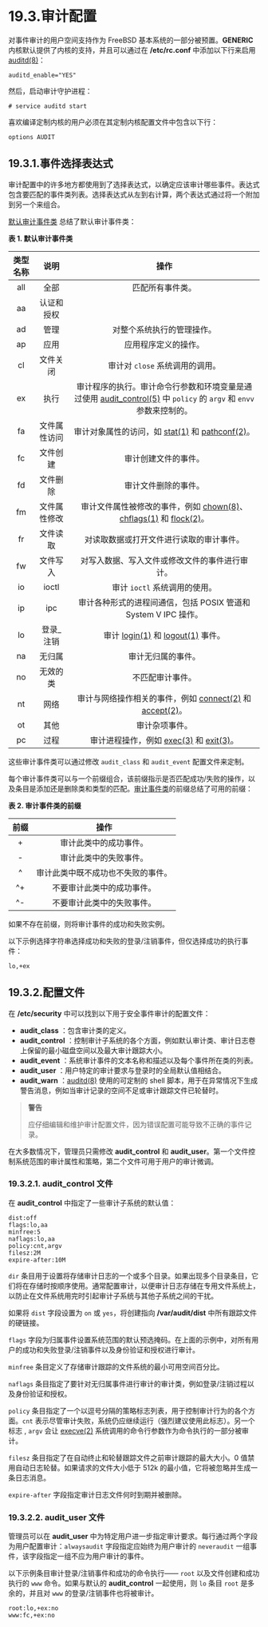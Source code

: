 # 19.3.审计配置

对事件审计的用户空间支持作为 FreeBSD 基本系统的一部分被预置。**GENERIC** 内核默认提供了内核的支持，并且可以通过在 **/etc/rc.conf** 中添加以下行来启用 [auditd(8)](https://www.freebsd.org/cgi/man.cgi?query=auditd&sektion=8&format=html)：

```shell
auditd_enable="YES"
```

然后，启动审计守护进程：

```shell
# service auditd start
```

喜欢编译定制内核的用户必须在其定制内核配置文件中包含以下行：

```shell
options AUDIT
```

## 19.3.1.事件选择表达式

审计配置中的许多地方都使用到了选择表达式，以确定应该审计哪些事件。表达式包含要匹配的事件类列表。选择表达式从左到右计算，两个表达式通过将一个附加到另一个来组合。

[默认审计事件类](https://docs.freebsd.org/en/books/handbook/audit/#event-selection) 总结了默认审计事件类：

**表 1. 默认审计事件类**

| 类型名称 |     说明     |                                                                                                                                             操作                                                                                                                                             |
| :------: | :----------: | :------------------------------------------------------------------------------------------------------------------------------------------------------------------------------------------------------------------------------------------------------------------------------------------: |
|   all    |     全部     |                                                                                                                                       匹配所有事件类。                                                                                                                                       |
|    aa    |  认证和授权  |                                                                                                                                                                                                                                                                                              |
|    ad    |     管理     |                                                                                                                                  对整个系统执行的管理操作。                                                                                                                                  |
|    ap    |     应用     |                                                                                                                                     应用程序定义的操作。                                                                                                                                     |
|    cl    |   文件关闭   |                                                                                                                               审计对 `close` 系统调用的调用。                                                                                                                                |
|    ex    |     执行     |                                             审计程序的执行。审计命令行参数和环境变量是通过使用 [audit_control(5)](https://www.freebsd.org/cgi/man.cgi?query=audit_control&sektion=5&format=html) 中 `policy` 的 `argv` 和 `envv` 参数来控制的。                                              |
|    fa    | 文件属性访问 |                                             审计对象属性的访问，如 [stat(1)](https://www.freebsd.org/cgi/man.cgi?query=stat&sektion=1&format=html) 和 [pathconf(2)](https://www.freebsd.org/cgi/man.cgi?query=pathconf&sektion=2&format=html)。                                              |
|    fc    |   文件创建   |                                                                                                                                     审计创建文件的事件。                                                                                                                                     |
|    fd    |   文件删除   |                                                                                                                                     审计文件删除的事件。                                                                                                                                     |
|    fm    | 文件属性修改 | 审计文件属性被修改的事件，例如 [chown(8)](https://www.freebsd.org/cgi/man.cgi?query=chown&sektion=8&format=html)、[chflags(1)](https://www.freebsd.org/cgi/man.cgi?query=chown&sektion=8&format=html) 和 [flock(2)](https://www.freebsd.org/cgi/man.cgi?query=flock&sektion=2&format=html)。 |
|    fr    |   文件读取   |                                                                                                                           对读取数据或打开文件进行读取的审计事件。                                                                                                                           |
|    fw    |   文件写入   |                                                                                                                        对写入数据、写入文件或修改文件的事件进行审计。                                                                                                                        |
|    io    |    ioctl     |                                                                                                                                审计 `ioctl` 系统调用的使用。                                                                                                                                 |
|    ip    |     ipc      |                                                                                                               审计各种形式的进程间通信，包括 POSIX 管道和 System V IPC 操作。                                                                                                                |
|    lo    |  登录\_注销  |                                                     审计 [login(1)](https://www.freebsd.org/cgi/man.cgi?query=flock&sektion=2&format=html) 和 [logout(1)](https://www.freebsd.org/cgi/man.cgi?query=logout&sektion=1&format=html) 事件。                                                     |
|    na    |    无归属    |                                                                                                                                      审计无归属的事件。                                                                                                                                      |
|    no    |   无效的类   |                                                                                                                                       不匹配审计事件。                                                                                                                                       |
|    nt    |     网络     |                                        审计与网络操作相关的事件，例如 [connect(2)](https://www.freebsd.org/cgi/man.cgi?query=connect&sektion=2&format=html) 和 [accept(2)](https://www.freebsd.org/cgi/man.cgi?query=accept&sektion=2&format=html)。                                         |
|    ot    |     其他     |                                                                                                                                        审计杂项事件。                                                                                                                                        |
|    pc    |     过程     |                                                   审计进程操作，例如 [exec(3)](https://www.freebsd.org/cgi/man.cgi?query=exec&sektion=3&format=html) 和 [exit(3)](https://www.freebsd.org/cgi/man.cgi?query=exit&sektion=3&format=html)。                                                    |

这些审计事件类可以通过修改 `audit_class` 和 `audit_event` 配置文件来定制。

每个审计事件类可以与一个前缀组合，该前缀指示是否匹配成功/失败的操作，以及条目是添加还是删除类和类型的匹配。[审计事件类](https://docs.freebsd.org/en/books/handbook/audit/#event-prefixes)的前缀总结了可用的前缀：

**表 2. 审计事件类的前缀**

| 前缀 |                操作                |
| :--: | :--------------------------------: |
|  +   |       审计此类中的成功事件。       |
|  -   |       审计此类中的失败事件。       |
|  ^   | 审计此类中既不成功也不失败的事件。 |
|  ^+  |     不要审计此类中的成功事件。     |
|  ^-  |     不要审计此类中的失败事件。     |

如果不存在前缀，则将审计事件的成功和失败实例。

以下示例选择字符串选择成功和失败的登录/注销事件，但仅选择成功的执行事件：

```shell
lo,+ex
```

## 19.3.2.配置文件

在 **/etc/security** 中可以找到以下用于安全事件审计的配置文件：

- **audit_class** ：包含审计类的定义。
- **audit_control** ：控制审计子系统的各个方面，例如默认审计类、审计日志卷上保留的最小磁盘空间以及最大审计跟踪大小。
- **audit_event** ：系统审计事件的文本名称和描述以及每个事件所在类的列表。
- **audit_user** ：用户特定的审计要求与登录时的全局默认值相结合。
- **audit_warn** ：[auditd(8)](https://www.freebsd.org/cgi/man.cgi?query=auditd&sektion=8&format=html) 使用的可定制的 shell 脚本，用于在异常情况下生成警告消息，例如当审计记录的空间不足或审计跟踪文件已轮替时。

> **警告**
>
> 应仔细编辑和维护审计配置文件，因为错误配置可能导致不正确的事件记录。

在大多数情况下，管理员只需修改 **audit_control** 和 **audit_user**。第一个文件控制系统范围的审计属性和策略，第二个文件可用于用户的审计微调。

### 19.3.2.1. **audit_control** 文件

在 **audit_control** 中指定了一些审计子系统的默认值：

```shell
dist:off
flags:lo,aa
minfree:5
naflags:lo,aa
policy:cnt,argv
filesz:2M
expire-after:10M
```

`dir` 条目用于设置将存储审计日志的一个或多个目录。如果出现多个目录条目，它们将在存储时按顺序使用。通常配置审计，以便审计日志存储在专用文件系统上，以防止在文件系统用完时引起审计子系统与其他子系统之间的干扰。

如果将 `dist` 字段设置为 `on` 或 `yes`，将创建指向 **/var/audit/dist** 中所有跟踪文件的硬链接。

`flags` 字段为归属事件设置系统范围的默认预选掩码。在上面的示例中，对所有用户的成功和失败登录/注销事件以及身份验证和授权进行审计。

`minfree` 条目定义了存储审计跟踪的文件系统的最小可用空间百分比。

`naflags` 条目指定了要针对无归属事件进行审计的审计类，例如登录/注销过程以及身份验证和授权。

`policy` 条目指定了一个以逗号分隔的策略标志列表，用于控制审计行为的各个方面。`cnt` 表示尽管审计失败，系统仍应继续运行（强烈建议使用此标志）。另一个标志 , `argv` 会让 [execve(2)](https://www.freebsd.org/cgi/man.cgi?query=execve&sektion=2&format=html) 系统调用的命令行参数作为命令执行的一部分被审计。

`filesz` 条目指定了在自动终止和轮替跟踪文件之前审计跟踪的最大大小。0 值禁用自动日志轮替。如果请求的文件大小低于 512k 的最小值，它将被忽略并生成一条日志消息。

`expire-after` 字段指定审计日志文件何时到期并被删除。

### 19.3.2.2. **audit_user** 文件

管理员可以在 **audit_user** 中为特定用户进一步指定审计要求。每行通过两个字段为用户配置审计：`alwaysaudit` 字段指定应始终为用户审计的 `neveraudit` 一组事件，该字段指定一组不应为用户审计的事件。

以下示例条目审计登录/注销事件和成功的命令执行—— `root` 以及文件创建和成功执行的 `www` 命令。如果与默认的 **audit_control** 一起使用，则 `lo` 条目 `root` 是多余的，并且对 `www` 的登录/注销事件也将被审计。

```shell
root:lo,+ex:no
www:fc,+ex:no
```
